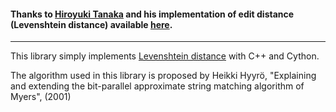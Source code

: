 #### Thanks to [Hiroyuki Tanaka](https://github.com/roy-ht) and his implementation of edit distance (Levenshtein distance) available [here](https://github.com/roy-ht/editdistance).
---

This library simply implements [Levenshtein distance](https://en.wikipedia.org/wiki/Levenshtein_distance) with C++ and Cython.

The algorithm used in this library is proposed by Heikki Hyyrö, "Explaining and extending the bit-parallel approximate string matching algorithm of Myers", (2001)

